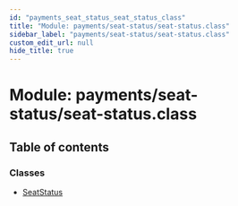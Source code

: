```yaml
---
id: "payments_seat_status_seat_status_class"
title: "Module: payments/seat-status/seat-status.class"
sidebar_label: "payments/seat-status/seat-status.class"
custom_edit_url: null
hide_title: true
---
```


# Module: payments/seat-status/seat-status.class

## Table of contents

### Classes

- [SeatStatus](../classes/payments_seat_status_seat_status_class.seatstatus.md)
